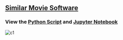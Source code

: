 ## [Similar Movie Software](https://movie-software.herokuapp.com/)          
### View the [Python Script](https://github.com/krishnac2/movie-software/blob/main/app.py) and [Jupyter Notebook](https://github.com/krishnac2/movie-software/blob/main/Similar%20Movie%20Software.ipynb)
![c1](https://user-images.githubusercontent.com/110120123/220729859-e2f87137-9696-426d-8754-3aac3bc659ea.png)
